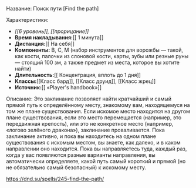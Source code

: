 Название: Поиск пути \[Find the path] 

Характеристики:
- *[[6 уровень]], [[прорицание]]*
- **Время накладывания:**[[ 1 минута]]
- **Дистанция:**[[ На себя]]
- **Компоненты:** В, С, М (набор инструментов для ворожбы — такой, как кости, палочки из слоновой кости, карты, зубы или резные руны — стоящий 100 зм, а также предмет из места, которое вы хотите найти)
- **Длительность:**[[ Концентрация, вплоть до 1 дня]]
- **Классы:**[[Класс  бард]], [[Класс друид]], [[Класс жрец]]
- **Источник:**[[ «Player's handbook»]]

Описание:
Это заклинание позволяет найти кратчайший и самый прямой путь к определённому месту, знакомому вам, находящемуся на том же плане существования. Если искомое место находится на другом плане существования, если это место перемещается (например, это передвижная крепость), или это не конкретное место (например, «логово зелёного дракона»), заклинание проваливается.
Пока заклинание активно, и пока вы находитесь на одном плане существования с искомым местом, вы знаете, как далеко, и в каком направлении оно находится. Пока вы направляетесь туда, каждый раз, когда у вас появляются разные варианты направления, вы автоматически определяете, какой путь самый короткий и прямой (но не обязательно самый безопасный) к искомому месту.

https://dnd.su/spells/245-find-the-path/